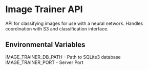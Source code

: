 # Image Trainer API

API for classifying images for use with a neural network. Handles coordination with S3 and classification interface.

## Environmental Variables

IMAGE_TRAINER_DB_PATH - Path to SQLite3 database
IMAGE_TRAINER_PORT - Server Port